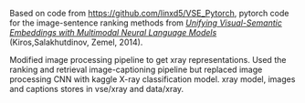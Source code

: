 Based on code from https://github.com/linxd5/VSE_Pytorch, pytorch code for the image-sentence ranking methods from *[Unifying Visual-Semantic Embeddings with Multimodal Neural Language Models](https://arxiv.org/abs/1411.2539)* (Kiros,Salakhutdinov, Zemel, 2014).

Modified image processing pipeline to get xray representations. Used the ranking and retrieval image-captioning pipeline but replaced image processing CNN with kaggle X-ray classification model. xray model, images and captions stores in vse/xray and data/xray. 
